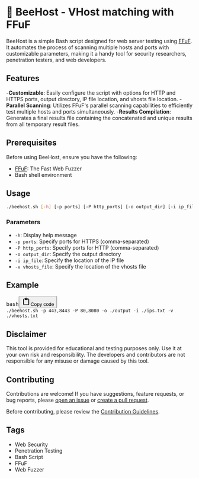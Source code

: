 # 🐝 BeeHost - VHost matching with FFuF

BeeHost is a simple Bash script designed for web server testing using [FFuF](https://github.com/ffuf/ffuf). It automates the process of scanning multiple hosts and ports with customizable parameters, making it a handy tool for security researchers, penetration testers, and web developers.

## Features

-**Customizable**: Easily configure the script with options for HTTP and HTTPS ports, output directory, IP file location, and vhosts file location.
-**Parallel Scanning**: Utilizes FFuF's parallel scanning capabilities to efficiently test multiple hosts and ports simultaneously.
-**Results Compilation**: Generates a final results file containing the concatenated and unique results from all temporary result files.

## Prerequisites

Before using BeeHost, ensure you have the following:

- [FFuF](https://github.com/ffuf/ffuf): The Fast Web Fuzzer
- Bash shell environment

## Usage

```bash
./beehost.sh [-h] [-p ports] [-P http_ports] [-o output_dir] [-i ip_file] [-v vhosts_file]
```


### Parameters

* `-h`: Display help message
* `-p ports`: Specify ports for HTTPS (comma-separated)
* `-P http_ports`: Specify ports for HTTP (comma-separated)
* `-o output_dir`: Specify the output directory
* `-i ip_file`: Specify the location of the IP file
* `-v vhosts_file`: Specify the location of the vhosts file

## Example

<pre><div class="bg-black rounded-md"><div class="flex items-center relative text-gray-200 bg-gray-800 dark:bg-token-surface-primary px-4 py-2 text-xs font-sans justify-between rounded-t-md"><span>bash</span><button class="flex gap-1 items-center"><svg width="24" height="24" viewBox="0 0 24 24" fill="none" xmlns="http://www.w3.org/2000/svg" class="icon-sm"><path fill-rule="evenodd" clip-rule="evenodd" d="M12 4C10.8954 4 10 4.89543 10 6H14C14 4.89543 13.1046 4 12 4ZM8.53513 4C9.22675 2.8044 10.5194 2 12 2C13.4806 2 14.7733 2.8044 15.4649 4H17C18.6569 4 20 5.34315 20 7V19C20 20.6569 18.6569 22 17 22H7C5.34315 22 4 20.6569 4 19V7C4 5.34315 5.34315 4 7 4H8.53513ZM8 6H7C6.44772 6 6 6.44772 6 7V19C6 19.5523 6.44772 20 7 20H17C17.5523 20 18 19.5523 18 19V7C18 6.44772 17.5523 6 17 6H16C16 7.10457 15.1046 8 14 8H10C8.89543 8 8 7.10457 8 6Z" fill="currentColor"></path></svg>Copy code</button></div><div class="p-4 overflow-y-auto"><code class="!whitespace-pre hljs language-bash">./beehost.sh -p 443,8443 -P 80,8080 -o ./output -i ./ips.txt -v ./vhosts.txt
</code></div></div></pre>

## Disclaimer

This tool is provided for educational and testing purposes only. Use it at your own risk and responsibility. The developers and contributors are not responsible for any misuse or damage caused by this tool.

## Contributing

Contributions are welcome! If you have suggestions, feature requests, or bug reports, please [open an issue]() or [create a pull request]().

Before contributing, please review the [Contribution Guidelines](https://chat.openai.com/c/CONTRIBUTING.md).

## Tags

* Web Security
* Penetration Testing
* Bash Script
* FFuF
* Web Fuzzer
